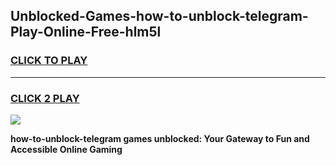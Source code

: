 
## Unblocked-Games-how-to-unblock-telegram-Play-Online-Free-hlm5l
<h3>
<a href="https://premium76.site?title=how-to-unblock-telegram&ref=26A">CLICK TO PLAY</a></h3>
<hr>

<h3>
<a href="https://premium76.site?title=how-to-unblock-telegram&ref=26A">CLICK 2 PLAY</a>
  
</h3>

<a href="https://premium76.site?title=how-to-unblock-telegram&ref=26A"><img src="https://clearcache.store/games.png"></a>


**how-to-unblock-telegram games unblocked: Your Gateway to Fun and Accessible Online Gaming**
